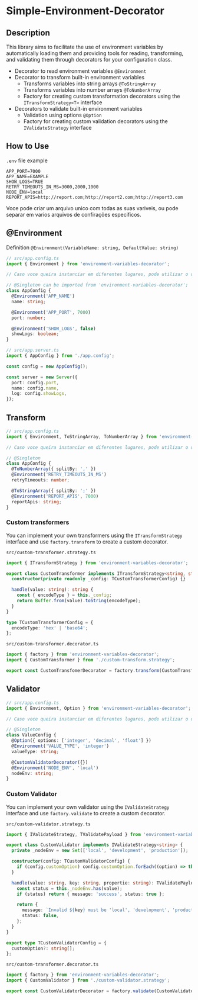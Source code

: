 # Simple-Environment-Decorator

## Description

This library aims to facilitate the use of environment variables by automatically loading them and providing tools for reading, transforming, and validating them through decorators for your configuration class.

- Decorator to read environment variables `@Environment`
- Decorator to transform built-in environment variables
  - Transforms variables into string arrays `@ToStringArray`
  - Transforms variables into number arrays `@ToNumberArray`
  - Factory for creating custom transformation decorators using the `ITransformStrategy<T>` interface
- Decorators to validate built-in environment variables
  - Validation using options `@Option`
  - Factory for creating custom validation decorators using the `IValidateStrategy` interface

## How to Use

`.env` file example

```config
APP_PORT=7000
APP_NAME=EXAMPLE
SHOW_LOGS=TRUE
RETRY_TIMEOUTS_IN_MS=3000,2000,1000
NODE_ENV=local
REPORT_APIS=http://report.com;http://report2.com;http://report3.com
```

Voce pode criar um arquivo unico com todas as suas variveis, ou pode separar em varios arquivos de confirações especificos.

## @Environment

Definition `@Environment(VariableName: string, DefaultValue: string)`

```typescript
// src/app.config.ts
import { Environment } from 'environment-variables-decorator';

// Caso voce queira instanciar em diferentes lugares, pode utilizar o decorator de singleton para criar uma instancia unica.

// @Singleton can be imported from 'environment-variables-decorator';
class AppConfig {
  @Environment('APP_NAME')
  name: string;

  @Environment('APP_PORT', 7000)
  port: number;

  @Environment('SHOW_LOGS', false)
  showLogs: boolean;
}
```

```typescript
// src/app.server.ts
import { AppConfig } from './app.config';

const config = new AppConfig();

const server = new Server({
  port: config.port,
  name: config.name,
  log: config.showLogs,
});
```

## Transform

```typescript
// src/app.config.ts
import { Environment, ToStringArray, ToNumberArray } from 'environment-variables-decorator';

// Caso voce queira instanciar em diferentes lugares, pode utilizar o decorator de singleton para criar uma instancia unica.

// @Singleton
class AppConfig {
  @ToNumberArray({ splitBy: ',' })
  @Environment('RETRY_TIMEOUTS_IN_MS')
  retryTimeouts: number;

  @ToStringArray({ splitBy: ';' })
  @Environment('REPORT_APIS', 7000)
  reportApis: string;
}
```

### Custom transformers

You can implement your own transformers using the `ITransformStrategy` interface and use `factory.transform` to create a custom decorator.

`src/custom-transformer.strategy.ts`

```typescript
import { ITransformStrategy } from 'environment-variables-decorator';

export class CustomTransformer implements ITransformStrategy<string, string> {
  constructor(private readonly _config: TCustomTransformerConfig) {}

  handle(value: string): string {
    const { encodeType } = this._config;
    return Buffer.from(value).toString(encodeType);
  }
}

type TCustomTransformerConfig = {
  encodeType: 'hex' | 'base64';
};
```

`src/custom-transformer.decorator.ts`

```typescript
import { factory } from 'environment-variables-decorator';
import { CustomTransformer } from './custom-transform.strategy';

export const CustomTransfomerDecorator = factory.transform(CustomTransformer);
```

## Validator

```typescript
// src/app.config.ts
import { Environment, Option } from 'environment-variables-decorator';

// Caso voce queira instanciar em diferentes lugares, pode utilizar o decorator de singleton para criar uma instancia unica.

// @Singleton
class ValueConfig {
  @Option({ options: ['integer', 'decimal', 'float'] })
  @Environment('VALUE_TYPE', 'integer')
  valueType: string;

  @CustomValidatorDecorator({})
  @Environment('NODE_ENV', 'local')
  nodeEnv: string;
}
```

### Custom Validator

You can implement your own validator using the `IValidateStrategy` interface and use `factory.validate` to create a custom decorator.

`src/custom-validator.strategy.ts`

```typescript
import { IValidateStrategy, TValidatePayload } from 'environment-variables-decorator';

export class CustomValidator implements IValidateStrategy<string> {
  private _nodeEnv = new Set(['local', 'development', 'production']);

  constructor(config: TCustomValidatorConfig) {
    if (config.customOption) config.customOption.forEach((option) => this._nodeEnv.add(option));
  }

  handle(value: string, key: string, propertie: string): TValidatePayload {
    const status = this._nodeEnv.has(value);
    if (status) return { message: 'success', status: true };

    return {
      message: `Invalid ${key} must be 'local', 'development', 'production' and getted ${value} on propertie ${propertie}`,
      status: false,
    };
  }
}

export type TCustomValidatorConfig = {
  customOption?: string[];
};
```

`src/custom-transformer.decorator.ts`

```typescript
import { factory } from 'environment-variables-decorator';
import { CustomValidator } from './custom-validator.strategy';

export const CustomValidatorDecorator = factory.validate(CustomValidator);
```
